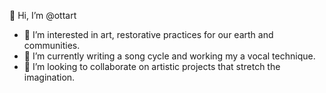 💖 Hi, I’m @ottart
- 🌈 I’m interested in art, restorative practices for our earth and communities. 
- 🌱 I’m currently writing a song cycle and working my a vocal technique. 
- 🌳 I’m looking to collaborate on artistic projects that stretch the imagination. 


<!---
ottart/ottart is a ✨ special ✨ repository because its `README.md` (this file) appears on your GitHub profile.
You can click the Preview link to take a look at your changes.
--->
